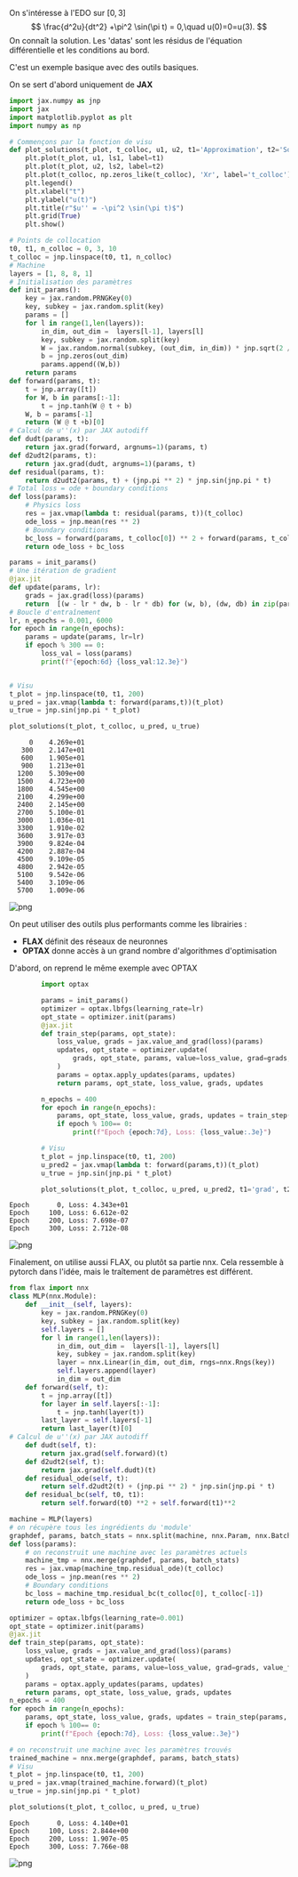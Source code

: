 On s'intéresse à l'EDO sur $[0,3]$
$$
\frac{d^2u}{dt^2} +\pi^2 \sin(\pi t) = 0,\quad u(0)=0=u(3).
$$
On connaît la solution. Les 'datas' sont les résidus de l'équation différentielle et les conditions au bord.

C'est un exemple basique avec des outils basiques.

On se sert d'abord uniquement de **JAX**


```python
import jax.numpy as jnp
import jax
import matplotlib.pyplot as plt
import numpy as np

# Commençons par la fonction de visu
def plot_solutions(t_plot, t_colloc, u1, u2, t1='Approximation', t2='Solution', ls1='', ls2='--'):
    plt.plot(t_plot, u1, ls1, label=t1)
    plt.plot(t_plot, u2, ls2, label=t2)
    plt.plot(t_colloc, np.zeros_like(t_colloc), 'Xr', label='t_colloc')
    plt.legend()
    plt.xlabel("t")
    plt.ylabel("u(t)")
    plt.title(r"$u'' = -\pi^2 \sin(\pi t)$")
    plt.grid(True)
    plt.show()

# Points de collocation
t0, t1, n_colloc = 0, 3, 10
t_colloc = jnp.linspace(t0, t1, n_colloc)
# Machine
layers = [1, 8, 8, 1]
# Initialisation des paramètres
def init_params():
    key = jax.random.PRNGKey(0)
    key, subkey = jax.random.split(key)
    params = []
    for l in range(1,len(layers)):
        in_dim, out_dim =  layers[l-1], layers[l]
        key, subkey = jax.random.split(key)
        W = jax.random.normal(subkey, (out_dim, in_dim)) * jnp.sqrt(2 / in_dim)
        b = jnp.zeros(out_dim)
        params.append((W,b))
    return params
def forward(params, t):
    t = jnp.array([t])
    for W, b in params[:-1]:
        t = jnp.tanh(W @ t + b)
    W, b = params[-1]
    return (W @ t +b)[0]
# Calcul de u''(x) par JAX autodiff
def dudt(params, t):
    return jax.grad(forward, argnums=1)(params, t)
def d2udt2(params, t):
    return jax.grad(dudt, argnums=1)(params, t)
def residual(params, t):
    return d2udt2(params, t) + (jnp.pi ** 2) * jnp.sin(jnp.pi * t)
# Total loss = ode + boundary conditions
def loss(params):
    # Physics loss
    res = jax.vmap(lambda t: residual(params, t))(t_colloc)
    ode_loss = jnp.mean(res ** 2)
    # Boundary conditions
    bc_loss = forward(params, t_colloc[0]) ** 2 + forward(params, t_colloc[-1]) ** 2
    return ode_loss + bc_loss

params = init_params()
# Une itération de gradient
@jax.jit
def update(params, lr):
    grads = jax.grad(loss)(params)
    return  [(w - lr * dw, b - lr * db) for (w, b), (dw, db) in zip(params, grads)]
# Boucle d'entraînement
lr, n_epochs = 0.001, 6000
for epoch in range(n_epochs):
    params = update(params, lr=lr)
    if epoch % 300 == 0:
        loss_val = loss(params)
        print(f"{epoch:6d} {loss_val:12.3e}")


# Visu
t_plot = jnp.linspace(t0, t1, 200)
u_pred = jax.vmap(lambda t: forward(params,t))(t_plot)
u_true = jnp.sin(jnp.pi * t_plot)

plot_solutions(t_plot, t_colloc, u_pred, u_true)
```

         0    4.269e+01
       300    2.147e+01
       600    1.905e+01
       900    1.213e+01
      1200    5.309e+00
      1500    4.723e+00
      1800    4.545e+00
      2100    4.299e+00
      2400    2.145e+00
      2700    5.100e-01
      3000    1.036e-01
      3300    1.910e-02
      3600    3.917e-03
      3900    9.824e-04
      4200    2.887e-04
      4500    9.109e-05
      4800    2.942e-05
      5100    9.542e-06
      5400    3.109e-06
      5700    1.009e-06



    
![png](ode2o_files/ode2o_1_1.png)
    


On peut utiliser des outils plus performants comme les librairies :
* **FLAX** définit des réseaux de neuronnes
* **OPTAX** donne accès à un grand nombre d'algorithmes d'optimisation

D'abord, on reprend le même exemple avec OPTAX





```python
        import optax

        params = init_params()
        optimizer = optax.lbfgs(learning_rate=lr)
        opt_state = optimizer.init(params)
        @jax.jit
        def train_step(params, opt_state):
            loss_value, grads = jax.value_and_grad(loss)(params)
            updates, opt_state = optimizer.update(
                grads, opt_state, params, value=loss_value, grad=grads, value_fn=loss
            )
            params = optax.apply_updates(params, updates)
            return params, opt_state, loss_value, grads, updates

        n_epochs = 400
        for epoch in range(n_epochs):
            params, opt_state, loss_value, grads, updates = train_step(params, opt_state)
            if epoch % 100== 0:
                print(f"Epoch {epoch:7d}, Loss: {loss_value:.3e}")

        # Visu
        t_plot = jnp.linspace(t0, t1, 200)
        u_pred2 = jax.vmap(lambda t: forward(params,t))(t_plot)
        u_true = jnp.sin(jnp.pi * t_plot)

        plot_solutions(t_plot, t_colloc, u_pred, u_pred2, t1='grad', t2='bfgs')

```

    Epoch       0, Loss: 4.343e+01
    Epoch     100, Loss: 6.612e-02
    Epoch     200, Loss: 7.698e-07
    Epoch     300, Loss: 2.712e-08



    
![png](ode2o_files/ode2o_4_1.png)
    


Finalement, on utilise aussi FLAX, ou plutôt sa partie nnx.
Cela ressemble à pytorch dans l'idée, mais le traîtement de paramètres est différent.


```python
from flax import nnx
class MLP(nnx.Module):
    def __init__(self, layers):
        key = jax.random.PRNGKey(0)
        key, subkey = jax.random.split(key)
        self.layers = []
        for l in range(1,len(layers)):
            in_dim, out_dim =  layers[l-1], layers[l]
            key, subkey = jax.random.split(key)
            layer = nnx.Linear(in_dim, out_dim, rngs=nnx.Rngs(key))
            self.layers.append(layer)
            in_dim = out_dim
    def forward(self, t):
        t = jnp.array([t])
        for layer in self.layers[:-1]:
            t = jnp.tanh(layer(t))
        last_layer = self.layers[-1]
        return last_layer(t)[0]
# Calcul de u''(x) par JAX autodiff
    def dudt(self, t):
        return jax.grad(self.forward)(t)
    def d2udt2(self, t):
        return jax.grad(self.dudt)(t)
    def residual_ode(self, t):
        return self.d2udt2(t) + (jnp.pi ** 2) * jnp.sin(jnp.pi * t)
    def residual_bc(self, t0, t1):
        return self.forward(t0) **2 + self.forward(t1)**2

machine = MLP(layers)
# on récupère tous les ingrédients du 'module'
graphdef, params, batch_stats = nnx.split(machine, nnx.Param, nnx.BatchStat)
def loss(params):
    # on reconstruit une machine avec les paramètres actuels
    machine_tmp = nnx.merge(graphdef, params, batch_stats)
    res = jax.vmap(machine_tmp.residual_ode)(t_colloc)
    ode_loss = jnp.mean(res ** 2)
    # Boundary conditions
    bc_loss = machine_tmp.residual_bc(t_colloc[0], t_colloc[-1])
    return ode_loss + bc_loss

optimizer = optax.lbfgs(learning_rate=0.001)
opt_state = optimizer.init(params)
@jax.jit
def train_step(params, opt_state):
    loss_value, grads = jax.value_and_grad(loss)(params)
    updates, opt_state = optimizer.update(
        grads, opt_state, params, value=loss_value, grad=grads, value_fn=loss
    )
    params = optax.apply_updates(params, updates)
    return params, opt_state, loss_value, grads, updates
n_epochs = 400
for epoch in range(n_epochs):
    params, opt_state, loss_value, grads, updates = train_step(params, opt_state)
    if epoch % 100== 0:
        print(f"Epoch {epoch:7d}, Loss: {loss_value:.3e}")

# on reconstruit une machine avec les paramètres trouvés
trained_machine = nnx.merge(graphdef, params, batch_stats)
# Visu
t_plot = jnp.linspace(t0, t1, 200)
u_pred = jax.vmap(trained_machine.forward)(t_plot)
u_true = jnp.sin(jnp.pi * t_plot)

plot_solutions(t_plot, t_colloc, u_pred, u_true)

```

    Epoch       0, Loss: 4.140e+01
    Epoch     100, Loss: 2.844e+00
    Epoch     200, Loss: 1.907e-05
    Epoch     300, Loss: 7.766e-08



    
![png](ode2o_files/ode2o_6_1.png)
    

